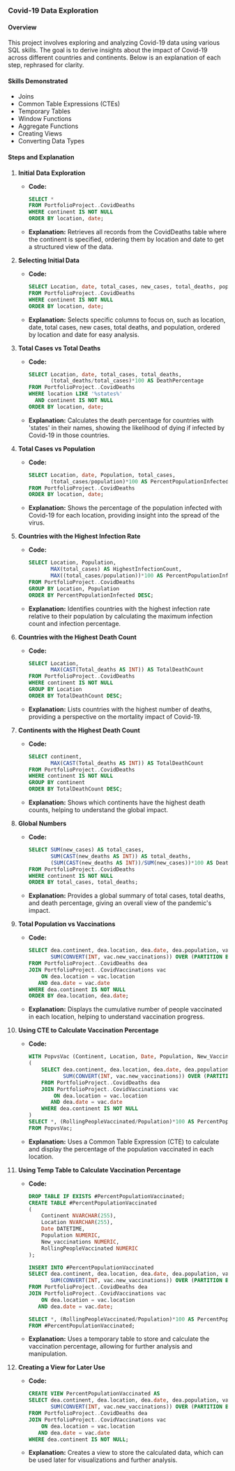 ### Covid-19 Data Exploration

#### Overview
This project involves exploring and analyzing Covid-19 data using various SQL skills. The goal is to derive insights about the impact of Covid-19 across different countries and continents. Below is an explanation of each step, rephrased for clarity.

#### Skills Demonstrated
- Joins
- Common Table Expressions (CTEs)
- Temporary Tables
- Window Functions
- Aggregate Functions
- Creating Views
- Converting Data Types

#### Steps and Explanation

1. **Initial Data Exploration**
   - **Code:**
     ```sql
     SELECT *
     FROM PortfolioProject..CovidDeaths
     WHERE continent IS NOT NULL 
     ORDER BY location, date;
     ```
   - **Explanation:** Retrieves all records from the CovidDeaths table where the continent is specified, ordering them by location and date to get a structured view of the data.

2. **Selecting Initial Data**
   - **Code:**
     ```sql
     SELECT Location, date, total_cases, new_cases, total_deaths, population
     FROM PortfolioProject..CovidDeaths
     WHERE continent IS NOT NULL 
     ORDER BY location, date;
     ```
   - **Explanation:** Selects specific columns to focus on, such as location, date, total cases, new cases, total deaths, and population, ordered by location and date for easy analysis.

3. **Total Cases vs Total Deaths**
   - **Code:**
     ```sql
     SELECT Location, date, total_cases, total_deaths, 
            (total_deaths/total_cases)*100 AS DeathPercentage
     FROM PortfolioProject..CovidDeaths
     WHERE location LIKE '%states%'
       AND continent IS NOT NULL 
     ORDER BY location, date;
     ```
   - **Explanation:** Calculates the death percentage for countries with 'states' in their names, showing the likelihood of dying if infected by Covid-19 in those countries.

4. **Total Cases vs Population**
   - **Code:**
     ```sql
     SELECT Location, date, Population, total_cases,  
            (total_cases/population)*100 AS PercentPopulationInfected
     FROM PortfolioProject..CovidDeaths
     ORDER BY location, date;
     ```
   - **Explanation:** Shows the percentage of the population infected with Covid-19 for each location, providing insight into the spread of the virus.

5. **Countries with the Highest Infection Rate**
   - **Code:**
     ```sql
     SELECT Location, Population, 
            MAX(total_cases) AS HighestInfectionCount,  
            MAX((total_cases/population))*100 AS PercentPopulationInfected
     FROM PortfolioProject..CovidDeaths
     GROUP BY Location, Population
     ORDER BY PercentPopulationInfected DESC;
     ```
   - **Explanation:** Identifies countries with the highest infection rate relative to their population by calculating the maximum infection count and infection percentage.

6. **Countries with the Highest Death Count**
   - **Code:**
     ```sql
     SELECT Location, 
            MAX(CAST(Total_deaths AS INT)) AS TotalDeathCount
     FROM PortfolioProject..CovidDeaths
     WHERE continent IS NOT NULL 
     GROUP BY Location
     ORDER BY TotalDeathCount DESC;
     ```
   - **Explanation:** Lists countries with the highest number of deaths, providing a perspective on the mortality impact of Covid-19.

7. **Continents with the Highest Death Count**
   - **Code:**
     ```sql
     SELECT continent, 
            MAX(CAST(Total_deaths AS INT)) AS TotalDeathCount
     FROM PortfolioProject..CovidDeaths
     WHERE continent IS NOT NULL 
     GROUP BY continent
     ORDER BY TotalDeathCount DESC;
     ```
   - **Explanation:** Shows which continents have the highest death counts, helping to understand the global impact.

8. **Global Numbers**
   - **Code:**
     ```sql
     SELECT SUM(new_cases) AS total_cases, 
            SUM(CAST(new_deaths AS INT)) AS total_deaths, 
            (SUM(CAST(new_deaths AS INT))/SUM(new_cases))*100 AS DeathPercentage
     FROM PortfolioProject..CovidDeaths
     WHERE continent IS NOT NULL 
     ORDER BY total_cases, total_deaths;
     ```
   - **Explanation:** Provides a global summary of total cases, total deaths, and death percentage, giving an overall view of the pandemic's impact.

9. **Total Population vs Vaccinations**
   - **Code:**
     ```sql
     SELECT dea.continent, dea.location, dea.date, dea.population, vac.new_vaccinations,
            SUM(CONVERT(INT, vac.new_vaccinations)) OVER (PARTITION BY dea.Location ORDER BY dea.location, dea.Date) AS RollingPeopleVaccinated
     FROM PortfolioProject..CovidDeaths dea
     JOIN PortfolioProject..CovidVaccinations vac
         ON dea.location = vac.location
        AND dea.date = vac.date
     WHERE dea.continent IS NOT NULL 
     ORDER BY dea.location, dea.date;
     ```
   - **Explanation:** Displays the cumulative number of people vaccinated in each location, helping to understand vaccination progress.

10. **Using CTE to Calculate Vaccination Percentage**
    - **Code:**
      ```sql
      WITH PopvsVac (Continent, Location, Date, Population, New_Vaccinations, RollingPeopleVaccinated) AS
      (
          SELECT dea.continent, dea.location, dea.date, dea.population, vac.new_vaccinations,
                 SUM(CONVERT(INT, vac.new_vaccinations)) OVER (PARTITION BY dea.Location ORDER BY dea.location, dea.Date) AS RollingPeopleVaccinated
          FROM PortfolioProject..CovidDeaths dea
          JOIN PortfolioProject..CovidVaccinations vac
              ON dea.location = vac.location
             AND dea.date = vac.date
          WHERE dea.continent IS NOT NULL 
      )
      SELECT *, (RollingPeopleVaccinated/Population)*100 AS PercentPopulationVaccinated
      FROM PopvsVac;
      ```
    - **Explanation:** Uses a Common Table Expression (CTE) to calculate and display the percentage of the population vaccinated in each location.

11. **Using Temp Table to Calculate Vaccination Percentage**
    - **Code:**
      ```sql
      DROP TABLE IF EXISTS #PercentPopulationVaccinated;
      CREATE TABLE #PercentPopulationVaccinated
      (
          Continent NVARCHAR(255),
          Location NVARCHAR(255),
          Date DATETIME,
          Population NUMERIC,
          New_vaccinations NUMERIC,
          RollingPeopleVaccinated NUMERIC
      );

      INSERT INTO #PercentPopulationVaccinated
      SELECT dea.continent, dea.location, dea.date, dea.population, vac.new_vaccinations,
             SUM(CONVERT(INT, vac.new_vaccinations)) OVER (PARTITION BY dea.Location ORDER BY dea.location, dea.Date) AS RollingPeopleVaccinated
      FROM PortfolioProject..CovidDeaths dea
      JOIN PortfolioProject..CovidVaccinations vac
          ON dea.location = vac.location
         AND dea.date = vac.date;

      SELECT *, (RollingPeopleVaccinated/Population)*100 AS PercentPopulationVaccinated
      FROM #PercentPopulationVaccinated;
      ```
    - **Explanation:** Uses a temporary table to store and calculate the vaccination percentage, allowing for further analysis and manipulation.

12. **Creating a View for Later Use**
    - **Code:**
      ```sql
      CREATE VIEW PercentPopulationVaccinated AS
      SELECT dea.continent, dea.location, dea.date, dea.population, vac.new_vaccinations,
             SUM(CONVERT(INT, vac.new_vaccinations)) OVER (PARTITION BY dea.Location ORDER BY dea.location, dea.Date) AS RollingPeopleVaccinated
      FROM PortfolioProject..CovidDeaths dea
      JOIN PortfolioProject..CovidVaccinations vac
          ON dea.location = vac.location
         AND dea.date = vac.date
      WHERE dea.continent IS NOT NULL;
      ```
    - **Explanation:** Creates a view to store the calculated data, which can be used later for visualizations and further analysis.

